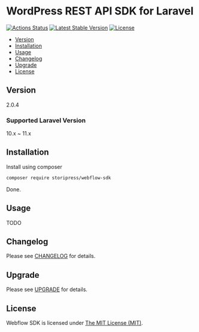 # WordPress REST API SDK for Laravel

[![Actions Status](https://github.com/storipress/webflow-sdk/workflows/Testing/badge.svg)](https://github.com/storipress/webflow-sdk/actions)
[![Latest Stable Version](https://poser.pugx.org/storipress/webflow-sdk/v/stable)](https://packagist.org/packages/storipress/webflow-sdk)
[![License](https://poser.pugx.org/storipress/webflow-sdk/license)](https://packagist.org/packages/storipress/webflow-sdk)

- [Version](#version)
- [Installation](#installation)
- [Usage](#usage)
- [Changelog](#changelog)
- [Upgrade](#upgrade)
- [License](#license)

## Version

2.0.4

### Supported Laravel Version

10.x ~ 11.x

## Installation

Install using composer

```sh
composer require storipress/webflow-sdk
```

Done.

## Usage

TODO

## Changelog

Please see [CHANGELOG](CHANGELOG.md) for details.

## Upgrade

Please see [UPGRADE](UPGRADE.md) for details.

## License

Webflow SDK is licensed under [The MIT License (MIT)](LICENSE).
